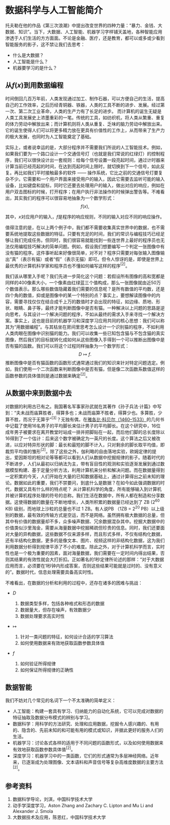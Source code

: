 # 数据科学与人工智能简介

托夫勒在他的作品《第三次浪潮》中提出改变世界的四种力量：“暴力、金钱、大数据、知识”。当下，大数据、人工智能、机器学习字样铺天盖地，各种智能应用渗透于人们生活的方方面面。不论是金融、医疗，还是教育，都可以或多或少看到智能服务的影子，这不禁让我们去思考：

* 什么是大数据？
* 人工智能是什么？
* 机器要学习的是什么？

## 从$f(x)$到用数据编程

时间倒回几百万年前，人类发现通过加工、制作石器，可以方便自己的生活，提高自己的工作效率，之后历经青铜器、铁器，人类的工具不断的进步、发展。经过第一次、第二次工业革命，人类的生产力有了长足的进步。
而计算机的诞生无疑是人类工具发展史上浓墨重彩的一笔。传统的工具，如纺织机，将人类从繁重、重复的体力劳动中解放出来；而计算机则将人类从重复、乏味的脑力劳动中解放出来。它的诞生使得人们可以将更多精力放在更具有价值性的工作上，从而带来了生产力的极大发展，也同时为人工智能奠定了基础。

实际上，或者说幸运的是，大部分程序并不需要我们所说的人工智能技术。例如，如果我们要为一个路口设计一个交通信号灯（也就是我们常说的红绿灯）的控制程序，我们可以很快设计出一套规则：给每个信号设置一段亮起时间，通过计时器来计算当前已经亮起的时间，在达到亮起时间上限时，就切换到下一个信号，如此反复。再比如我们平时接触最多的软件 —— 操作系统，它比之前的交通信号灯要复杂不少。它需要和一个用户界面来接受用户的输入，因此它需要去监听可能的输入设备，比如键盘和鼠标，同时它还要去处理用户的输入，做出对应的响应，例如在用户双击图标的时候，打开程序；在用户执行非法操作的时候弹出警告等。不难看出，其实我们的程序可以很容易地抽象为一个数学形式：
$$
f(x),
$$

其中，$x$对应用户的输入，$f$是程序的响应规则，不同的输入对应不同的响应操作。

值得注意的是，在以上两个例子中，我们都不需要收集真实世界中的数据，也不需要系统地提取这些数据的特征。只要有充足的时间，我们的常识与编程技巧已经足够让我们完成任务。但同时，我们很容易就能找到一些连世界上最好的程序员也无法仅用编程技巧解决的简单问题。例如，假设我们想要编写一个判定一张图像中有没有猫的程序。这件事听起来好像很简单，对不对？程序只需要对每张输入图像输出“真”（表示有猫）或者“假”（表示无猫）即可。但令人惊讶的是，即使是世界上最优秀的计算机科学家和程序员也不懂如何编写这样的程序$^{[2]}$。

我们该从哪里入手呢？我们先进一步简化这个问题：若假设所有图像的高和宽都是同样的400像素大小，一个像素由红绿蓝三个值构成，那么一张图像就由近50万个数值表示。那么哪些数值隐藏着我们需要的信息呢？是所有数值的平均数，还是四个角的数值，抑或是图像中的某一个特别的点？事实上，要想解读图像中的内容，需要寻找仅仅在结合成千上万的数值时才会出现的特征，如边缘、质地、形状、眼睛、鼻子等，最终才能判断图像中是否有猫。一种解决以上问题的思路是逆向思考。与其设计一个解决问题的程序，不如从最终的需求入手来寻找一个解决方案。事实上，这也是目前的机器学习和深度学习应用共同的核心思想：我们可以称其为“用数据编程”。与其枯坐在房间里思考怎么设计一个识别猫的程序，不如利用人类肉眼在图像中识别猫的能力。我们可以收集一些已知包含猫与不包含猫的真实图像，然后我们的目标就转化成如何从这些图像入手得到一个可以推断出图像中是否有猫的函数。我们可以将这个过程同样抽象为一个数学形式：
$$
D \mapsto f.
$$
推断图像中是否有猫函数的函数形式通常通过我们的知识来针对特定问题选定。例如，我们使用一个二次函数来判断图像中是否有猫，但是像二次函数系数值这样的函数参数的具体值则是通过数据来确定$^{[2]}$。

## 从数据中来到数据中去

对数据的利用古已有之。我国著名军事家孙武就在其著作《孙子兵法·计篇》中写到：“夫未战而庙算胜者，得算多也；未战而庙算不胜者，得算少也。多算胜，少算不胜，而况于无算乎”$^{[3]}$？无独有偶，在[雅各比·科贝尔（1460–1533）](https://www.maa.org/press/periodicals/convergence/mathematical-treasures-jacob-kobels-geometry)的几何书中记载了使用16名男子的平均脚长来估计男子的平均脚长。在这个研究中，16位成年男子被要求在离开教堂时站成一排并把脚贴在一起，而后他们脚的总长度除以16得到了一个估计：后来这个数字被确定为一英尺的长度。这个算法之后又被改进，以应对特异形状的脚：最长和最短的脚不计入，只对剩余的脚长取平均值，即裁剪平均值的雏形$^{[2]}$。除了这些之外，伽利略的自由落地实验，欧姆定律的提出，爱因斯坦的相对论等等都可以看到人们从数据中挖掘规律的影子。随着时代的不断进步，人们从最初以归纳法为主，带有盲目性的观测和实验逐渐发展到通过数据模型构建、基于定量分析方法，利用计算机来分析和解决问题。而在数据量得到一定积累的今天，人们开始在大量的已知数据基础上，通过计算得出之前未知的理论。数据如此的重要，我们不禁要问，到底什么是数据？在如今如此强调数据的时代，数据又具有什么样的特点呢？ 从计算机科学的角度，所有能够输入到计算机并被计算机程序处理的符号的总称。我们生活在数据中，所有人都在制造和分享数据。这使得数据的数量在不断地增长，人类所积累的数据量已经达到了 ZB ($2^{60}$ KB) 级别，而地球上沙粒的总量也不过 1 ZB。有人说PB （1ZB =  $2^{20}$ PB）以上级别的数据，最有效的传输方式是空运，而不是网络。虽然拥有极大数据的总量，但其中有价值的数据量却不多，众多噪声数据、冗余数据混杂其中。挖掘大数据中的价值类似沙里淘金，需要从海量数据中挖掘稀疏但珍贵的信息。同时，我们还要面对大量的异构数据，这些数据不仅来源多样，而且形式多样，不仅有结构化数据，还有半结构化数据，更多的是像文本、图片、视频这样的非结构化数据，这为我们利用数据分析得到规律平添了不小的难度。除此之外，对于计算机科学而言，实时性也是一个极为重要的因素，面对海量数据，我们需要在一定时间内得出结果，否则其结果的有效性就会大打折扣。正如著名的1秒定律所论述的那样：“对于大数据应用而言，必须要在1秒钟内形成答案，否则这些结果可能就是过时的、没有意义的”。数据时代，信息处理需要具备高实时性。


不难看出，在数据的分析和利用的过程中，还存在诸多的困难与挑战：

* $D$
  1. 数据类型多样，包括各种格式和形态的数据
  2. 数据量大，但存在噪声，有效数据少
  3. 数据处理要求高实时性
  
* $\mapsto$
  1. 针对一类问题的特征，如何设计合适的学习算法
  2. 如何使用数据来有效地获取函数参数具体值
  
* $f$
  1. 如何验证所得规律
  2. 如何保证所得规律的正确性

## 数据智能

我们不妨对几个常见的名词下一个不太准确的简单定义：

* 人工智能：构建一套具有学习、归纳能力的自动化系统，它可以完成对数据的特征抽取及数据分布模式的辨别与学习。
* 数据科学：用科学的方法研究、处理和应用数据，挖掘令人感兴趣的、有用的、隐含的、先前未知的和可能有用的模式或知识，并据此更好的服务人们的生活。
* 机器学习：讨论各式各样的适用于不同问题的函数形式，以及如何使用数据来有效地获取函数参数具体值$^{[2]}$。
* 深度学习：机器学习中的一类函数，它们的形式通常为多层神经网络。近年来，已逐渐成为处理图像、文本语料和声音信号等复杂高维度数据的主要方法$^{[2]}$。

## 参考资料

1. 数据科学导论，刘淇，中国科学技术大学
2. 动手学深度学习，Aston Zhang and Zachary C. Lipton and Mu Li and Alexander J. Smola
3. 大数据技术及应用，陈恩红，中国科学技术大学
